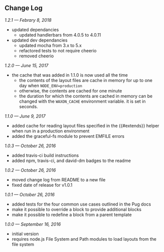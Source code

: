 ## Change Log

_1.2.1 — Febrary 8, 2018_

* updated dependancies
	* updated handlerbars from 4.0.5 to 4.0.11
* updated dev dependancies
	* updated mocha from 3.x to 5.x
	* refactored tests to not require cheerio
	* removed cheerio

_1.2.0 — June 15, 2017_

* the cache that was added in 1.1.0 is now used all the time
	* the contents of the layout files are cache in memory for up to one day when `NODE_ENV=production`
	* otherwise, the contents are cached for one minute
	* the duration for which the contents are cached in memory can be changed with the `WAXON_CACHE` environment variable. it is set in seconds.

_1.1.0 — June 9, 2017_

* added cache for reading layout files specified in the {{#extends}} helper when run in a production environment
* added the graceful-fs module to prevent EMFILE errors

_1.0.3 — October 26, 2016_

* added travis-ci build instructions
* added npm, travis-ci, and david-dm badges to the readme


_1.0.2 — October 26, 2016_

* moved change log from README to a new file
* fixed date of release for v1.0.1


_1.0.1 — October 26, 2016_

* added tests for the four common use cases outlined in the Pug docs
* make it possible to override a block to provide additional blocks
* make it possible to redefine a block from a parent template


_1.0.0 — September 16, 2016_

* initial version
* requires node.js File System and Path modules to load layouts from the file system
